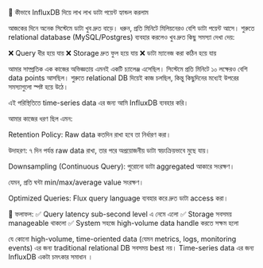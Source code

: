 🚀 কীভাবে InfluxDB দিয়ে লাখ লাখ ডাটা পয়েন্ট হ্যান্ডল করলাম

আজকের দিনে অনেক সিস্টেমে ডাটা খুব দ্রুত বাড়ে। ধরুন, প্রতি মিনিটে মিলিয়নেরও বেশি ডাটা পয়েন্ট আসে। শুরুতে relational database (MySQL/Postgres) ব্যবহার করলেও খুব দ্রুত কিছু সমস্যা দেখা দেয়:

❌ Query ধীর হয়ে যায়
❌ Storage দ্রুত ফুল হয়ে যায়
❌ ডাটা ম্যানেজ করা কঠিন হয়ে যায়

আমার সাম্প্রতিক এক কাজের অভিজ্ঞতায় এমনই একটি চ্যালেঞ্জ এসেছিল। সিস্টেমে প্রতি মিনিটে ১০ লক্ষেরও বেশি data points আসছিল। শুরুতে relational DB দিয়েই কাজ চলছিল, কিন্তু কিছুদিনের মধ্যেই উপরের সমস্যাগুলো স্পষ্ট হয়ে উঠে।

এই পরিস্থিতিতে time-series data এর জন্য আমি InfluxDB ব্যবহার করি।

আমার কাজের ধরণ ছিল এমন:

Retention Policy: Raw data কতদিন রাখা হবে তা নির্ধারণ করা।

উদাহরণ: ৭ দিন পর্যন্ত raw data রাখা, তার পরে অপ্রয়োজনীয় ডাটা স্বয়ংক্রিয়ভাবে মুছে যায়।

Downsampling (Continuous Query): পুরোনো ডাটা aggregated আকারে সংরক্ষণ।

যেমন, প্রতি ঘন্টা min/max/average value সংরক্ষণ।

Optimized Queries: Flux query language ব্যবহার করে দ্রুত ডাটা access করা।

🔑 ফলাফল:
✅ Query latency sub-second level এ নেমে এলো
✅ Storage সবসময় manageable থাকলো
✅ System সহজে high-volume data handle করতে সক্ষম হলো

যে কোনো high-volume, time-oriented data (যেমন metrics, logs, monitoring events) এর জন্য traditional relational DB সবসময় best নয়। Time-series data এর জন্য InfluxDB একটা চমৎকার সমাধান ।
